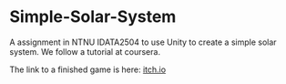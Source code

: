 # Simple-Solar-System
A assignment in NTNU IDATA2504 to use Unity to create a simple solar system.
We follow a tutorial at coursera.

The link to a finished game is here: [itch.io](https://danielneset.itch.io/simple-solar-system)
